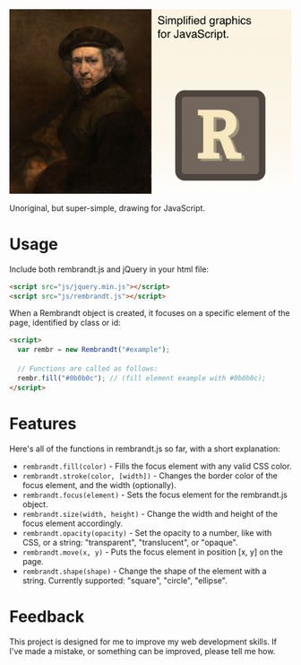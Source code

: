 <img src="https://raw.githubusercontent.com/joshhartigan/rembrandt.js/master/rembrandt.png">

Unoriginal, but super-simple, drawing for JavaScript.

# Usage

Include both rembrandt.js and jQuery in your html file:

```html
<script src="js/jquery.min.js"></script>
<script src="js/rembrandt.js"></script>
```

When a Rembrandt object is created, it focuses on a specific element of
the page, identified by class or id:

```html
<script>
  var rembr = new Rembrandt("#example");

  // Functions are called as follows:
  rembr.fill("#0b0b0c"); // (fill element example with #0b0b0c);
</script>
```

# Features

Here's all of the functions in rembrandt.js so far, with a short explanation:

* `rembrandt.fill(color)` - Fills the focus element with any valid CSS color.
* `rembrandt.stroke(color, [width])` - Changes the border color of the focus element, and the width (optionally).
* `rembrandt.focus(element)` - Sets the focus element for the rembrandt.js object.
* `rembrandt.size(width, height)` - Change the width and height of the focus element accordingly.
* `rembrandt.opacity(opacity)` - Set the opacity to a number, like with CSS, or a string: "transparent", "translucent", or "opaque".
* `rembrandt.move(x, y)` - Puts the focus element in position [x, y] on the page.
* `rembrandt.shape(shape)` - Change the shape of the element with a string. Currently supported: "square", "circle", "ellipse".

# Feedback

This project is designed for me to improve my web development skills. If
I've made a mistake, or something can be improved, please tell me how.

